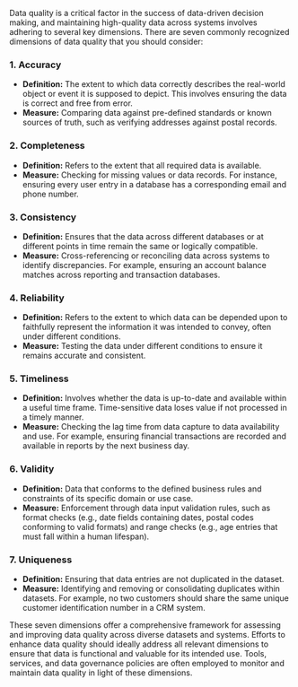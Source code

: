Data quality is a critical factor in the success of data-driven decision making, and maintaining high-quality data across systems involves adhering to several key dimensions. There are seven commonly recognized dimensions of data quality that you should consider:

### 1. Accuracy
- **Definition:** The extent to which data correctly describes the real-world object or event it is supposed to depict. This involves ensuring the data is correct and free from error.
- **Measure:** Comparing data against pre-defined standards or known sources of truth, such as verifying addresses against postal records.

### 2. Completeness
- **Definition:** Refers to the extent that all required data is available.
- **Measure:** Checking for missing values or data records. For instance, ensuring every user entry in a database has a corresponding email and phone number.

### 3. Consistency
- **Definition:** Ensures that the data across different databases or at different points in time remain the same or logically compatible.
- **Measure:** Cross-referencing or reconciling data across systems to identify discrepancies. For example, ensuring an account balance matches across reporting and transaction databases.

### 4. Reliability
- **Definition:** Refers to the extent to which data can be depended upon to faithfully represent the information it was intended to convey, often under different conditions.
- **Measure:** Testing the data under different conditions to ensure it remains accurate and consistent.

### 5. Timeliness
- **Definition:** Involves whether the data is up-to-date and available within a useful time frame. Time-sensitive data loses value if not processed in a timely manner.
- **Measure:** Checking the lag time from data capture to data availability and use. For example, ensuring financial transactions are recorded and available in reports by the next business day.

### 6. Validity
- **Definition:** Data that conforms to the defined business rules and constraints of its specific domain or use case.
- **Measure:** Enforcement through data input validation rules, such as format checks (e.g., date fields containing dates, postal codes conforming to valid formats) and range checks (e.g., age entries that must fall within a human lifespan).

### 7. Uniqueness
- **Definition:** Ensuring that data entries are not duplicated in the dataset.
- **Measure:** Identifying and removing or consolidating duplicates within datasets. For example, no two customers should share the same unique customer identification number in a CRM system.

These seven dimensions offer a comprehensive framework for assessing and improving data quality across diverse datasets and systems. Efforts to enhance data quality should ideally address all relevant dimensions to ensure that data is functional and valuable for its intended use. Tools, services, and data governance policies are often employed to monitor and maintain data quality in light of these dimensions.